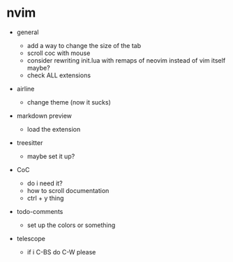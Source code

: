 # nvim

- general
    - add a way to change the size of the tab
    - scroll coc with mouse
    - consider rewriting init.lua with remaps of neovim instead of vim itself maybe?
    - check ALL extensions

- airline
    - change theme (now it sucks)

- markdown preview
    - load the extension

- treesitter
    - maybe set it up?

- CoC
    - do i need it?
    - how to scroll documentation
    - ctrl + y thing

- todo-comments
    - set up the colors or something

- telescope
    - if i C-BS do C-W please

